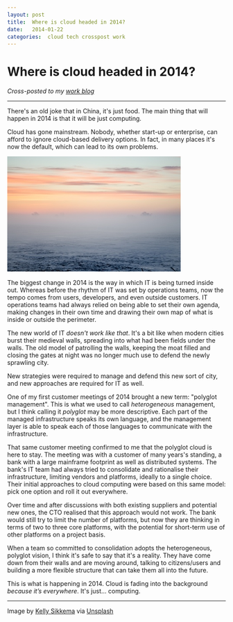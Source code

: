 ```yaml
---
layout: post
title:  Where is cloud headed in 2014? 
date:   2014-01-22 
categories:  cloud tech crosspost work 
---
```


# Where is cloud headed in 2014?


*Cross-posted to my [work blog](https://communities.bmc.com/community/bsm_initiatives/cloud/blog/2014/01/21/where-is-cloud-headed-in-2014)*

***
There's an old joke that in China, it's just food. The main thing that will happen in 2014 is that it will be just computing.

Cloud has gone mainstream. Nobody, whether start-up or enterprise, can afford to ignore cloud-based delivery options. In fact, in many places it's now the default, which can lead to its own problems.

![](/images/unknown_filename.485.jpeg)

The biggest change in 2014 is the way in which IT is being turned inside out. Whereas before the rhythm of IT was set by operations teams, now the tempo comes from users, developers, and even outside customers. IT operations teams had always relied on being able to set their own agenda, making changes in their own time and drawing their own map of what is inside or outside the perimeter.

The new world of IT *doesn't work like that*. It's a bit like when modern cities burst their medieval walls, spreading into what had been fields under the walls. The old model of patrolling the walls, keeping the moat filled and closing the gates at night was no longer much use to defend the newly sprawling city. 

New strategies were required to manage and defend this new sort of city, and new approaches are required for IT as well. 

One of my first customer meetings of 2014 brought a new term: "polyglot management". This is what we used to call *heterogeneous* management, but I think calling it *polyglot* may be more descriptive. Each part of the managed infrastructure speaks its own language, and the management layer is able to speak each of those languages to communicate with the infrastructure. 

That same customer meeting confirmed to me that the polyglot cloud is here to stay. The meeting was with a customer of many years's standing, a bank with a large mainframe footprint as well as distributed systems. The bank's IT team had always tried to consolidate and rationalise their infrastructure, limiting vendors and platforms, ideally to a single choice. Their initial approaches to cloud computing were based on this same model: pick one option and roll it out everywhere.

Over time and after discussions with both existing suppliers and potential new ones, the CTO realised that this approach would not work. The bank would still try to limit the number of platforms, but now they are thinking in terms of two to three core platforms, with the potential for short-term use of other platforms on a project basis.

When a team so committed to consolidation adopts the heterogeneous, polyglot vision, I think it's safe to say that it's a reality. They have come down from their walls and are moving around, talking to citizens/users and building a more flexible structure that can take them all into the future.

This is what is happening in 2014. Cloud is fading into the background *because it’s everywhere*. It's just... computing. 

***
Image by [Kelly Sikkema](http://kelly.thesikkemas.com) via [Unsplash](http://unsplash.com/)

                                                                                                           